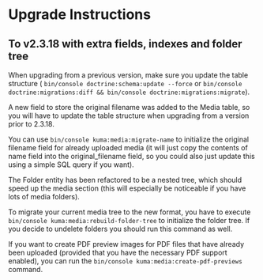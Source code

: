 Upgrade Instructions
====================

## To v2.3.18 with extra fields, indexes and folder tree

When upgrading from a previous version, make sure you update the table structure (
```bin/console doctrine:schema:update --force```
or ```bin/console doctrine:migrations:diff && bin/console doctrine:migrations:migrate```).

A new field to store the original filename was added to the Media table, so you will have to update the table structure
when upgrading from a version prior to 2.3.18.

You can use ```bin/console kuma:media:migrate-name``` to initialize the original filename field for already
uploaded media (it will just copy the contents of name field into the original_filename field, so you could also just
update this using a simple SQL query if you want).

The Folder entity has been refactored to be a nested tree, which should speed up the media section (this will
especially be noticeable if you have lots of media folders).

To migrate your current media tree to the new format, you have to execute ```bin/console kuma:media:rebuild-folder-tree```
to initialize the folder tree. If you decide to undelete folders you should run this command as well.

If you want to create PDF preview images for PDF files that have already been uploaded  (provided that you have the
necessary PDF support enabled), you can run the ```bin/console kuma:media:create-pdf-previews``` command.
